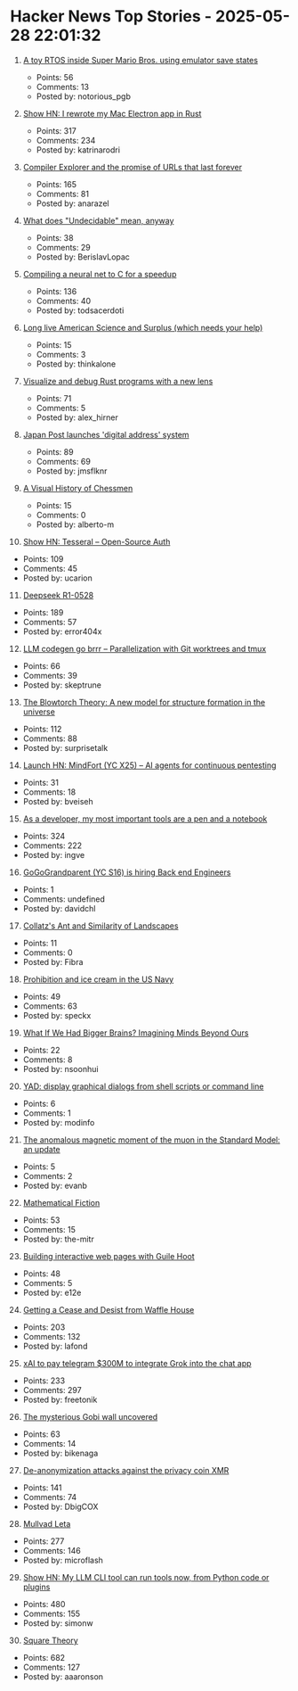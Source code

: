 # Hacker News Top Stories - 2025-05-28 22:01:32

1. [A toy RTOS inside Super Mario Bros. using emulator save states](https://prettygoodblog.com/p/what-threads-are-part-2)
   - Points: 56
   - Comments: 13
   - Posted by: notorious_pgb

2. [Show HN: I rewrote my Mac Electron app in Rust](https://desktopdocs.com/?v=2025)
   - Points: 317
   - Comments: 234
   - Posted by: katrinarodri

3. [Compiler Explorer and the promise of URLs that last forever](https://xania.org/202505/compiler-explorer-urls-forever)
   - Points: 165
   - Comments: 81
   - Posted by: anarazel

4. [What does "Undecidable" mean, anyway](https://buttondown.com/hillelwayne/archive/what-does-undecidable-mean-anyway/)
   - Points: 38
   - Comments: 29
   - Posted by: BerislavLopac

5. [Compiling a neural net to C for a speedup](https://slightknack.dev/blog/difflogic/)
   - Points: 136
   - Comments: 40
   - Posted by: todsacerdoti

6. [Long live American Science and Surplus (which needs your help)](https://milwaukeerecord.com/city-life/long-live-american-science-surplus-which-needs-your-help/)
   - Points: 15
   - Comments: 3
   - Posted by: thinkalone

7. [Visualize and debug Rust programs with a new lens](https://firedbg.sea-ql.org/)
   - Points: 71
   - Comments: 5
   - Posted by: alex_hirner

8. [Japan Post launches 'digital address' system](https://www.japantimes.co.jp/business/2025/05/27/companies/japan-post-digital-address/)
   - Points: 89
   - Comments: 69
   - Posted by: jmsflknr

9. [A Visual History of Chessmen](https://chesshistory.github.io/)
   - Points: 15
   - Comments: 0
   - Posted by: alberto-m

10. [Show HN: Tesseral – Open-Source Auth](https://github.com/tesseral-labs/tesseral)
   - Points: 109
   - Comments: 45
   - Posted by: ucarion

11. [Deepseek R1-0528](https://huggingface.co/deepseek-ai/DeepSeek-R1-0528)
   - Points: 189
   - Comments: 57
   - Posted by: error404x

12. [LLM codegen go brrr – Parallelization with Git worktrees and tmux](https://www.skeptrune.com/posts/git-worktrees-agents-and-tmux/)
   - Points: 66
   - Comments: 39
   - Posted by: skeptrune

13. [The Blowtorch Theory: A new model for structure formation in the universe](https://theeggandtherock.com/p/the-blowtorch-theory-a-new-model)
   - Points: 112
   - Comments: 88
   - Posted by: surprisetalk

14. [Launch HN: MindFort (YC X25) – AI agents for continuous pentesting](undefined)
   - Points: 31
   - Comments: 18
   - Posted by: bveiseh

15. [As a developer, my most important tools are a pen and a notebook](https://hamatti.org/posts/as-a-developer-my-most-important-tools-are-a-pen-and-a-notebook/)
   - Points: 324
   - Comments: 222
   - Posted by: ingve

16. [GoGoGrandparent (YC S16) is hiring Back end Engineers](undefined)
   - Points: 1
   - Comments: undefined
   - Posted by: davidchl

17. [Collatz's Ant and Similarity of Landscapes](https://gbragafibra.github.io/2025/05/18/collatz_ant3.html)
   - Points: 11
   - Comments: 0
   - Posted by: Fibra

18. [Prohibition and ice cream in the US Navy](https://www.oldsaltblog.com/2025/05/how-ice-cream-replaced-booze-in-the-us-navy-2/)
   - Points: 49
   - Comments: 63
   - Posted by: speckx

19. [What If We Had Bigger Brains? Imagining Minds Beyond Ours](https://writings.stephenwolfram.com/2025/05/what-if-we-had-bigger-brains-imagining-minds-beyond-ours/)
   - Points: 22
   - Comments: 8
   - Posted by: nsoonhui

20. [YAD: display graphical dialogs from shell scripts or command line](http://yad-guide.ingk.se/#_introduction)
   - Points: 6
   - Comments: 1
   - Posted by: modinfo

21. [The anomalous magnetic moment of the muon in the Standard Model: an update](https://arxiv.org/abs/2505.21476)
   - Points: 5
   - Comments: 2
   - Posted by: evanb

22. [Mathematical Fiction](https://kasmana.people.charleston.edu/MATHFICT/default.html)
   - Points: 53
   - Comments: 15
   - Posted by: the-mitr

23. [Building interactive web pages with Guile Hoot](https://spritely.institute/news/building-interactive-web-pages-with-guile-hoot.html)
   - Points: 48
   - Comments: 5
   - Posted by: e12e

24. [Getting a Cease and Desist from Waffle House](https://www.jack.bio/blog/wafflehouse)
   - Points: 203
   - Comments: 132
   - Posted by: lafond

25. [xAI to pay telegram $300M to integrate Grok into the chat app](https://techcrunch.com/2025/05/28/xai-to-invest-300m-in-telegram-integrate-grok-into-app/)
   - Points: 233
   - Comments: 297
   - Posted by: freetonik

26. [The mysterious Gobi wall uncovered](https://phys.org/news/2025-05-secrets-mysterious-gobi-wall-uncovered.html)
   - Points: 63
   - Comments: 14
   - Posted by: bikenaga

27. [De-anonymization attacks against the privacy coin XMR](https://monero.forex/is-monero-totally-private-a-comprehensive-analysis-of-de-anonymization-attacks-against-the-privacy-coin/)
   - Points: 141
   - Comments: 74
   - Posted by: DbigCOX

28. [Mullvad Leta](https://leta.mullvad.net)
   - Points: 277
   - Comments: 146
   - Posted by: microflash

29. [Show HN: My LLM CLI tool can run tools now, from Python code or plugins](https://simonwillison.net/2025/May/27/llm-tools/)
   - Points: 480
   - Comments: 155
   - Posted by: simonw

30. [Square Theory](https://aaronson.org/blog/square-theory)
   - Points: 682
   - Comments: 127
   - Posted by: aaaronson

